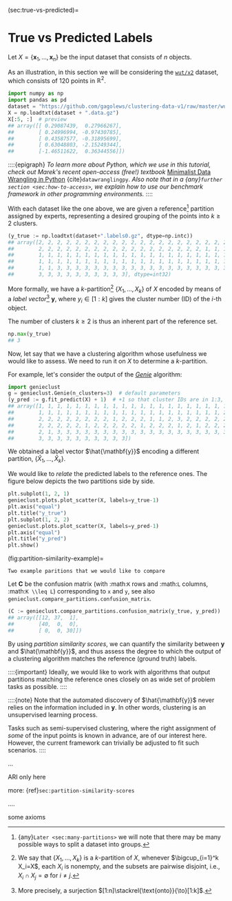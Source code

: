



(sec:true-vs-predicted)=
# True vs Predicted Labels

Let $X=\{\mathbf{x}_1, \dots, \mathbf{x}_n\}$ be the input dataset
that consists of $n$ objects.

As an illustration, in this section we will be considering
the [`wut/x2`](https://github.com/gagolews/clustering-data-v1) dataset,
which consists of 120 points in $\mathbb{R}^2$.




```python
import numpy as np
import pandas as pd
dataset = "https://github.com/gagolews/clustering-data-v1/raw/master/wut/x2"
X = np.loadtxt(dataset + ".data.gz")
X[:5, :]  # preview
## array([[ 0.29087439,  0.27966267],
##        [ 0.24996994, -0.97430785],
##        [ 0.43587577, -0.31895699],
##        [ 0.63048803, -2.15249344],
##        [-1.46511622,  0.36344556]])
```

::::{epigraph}
*To learn more about Python, which we use in this tutorial,
check out Marek's recent open-access (free!) textbook*
[Minimalist Data Wrangling in Python](https://datawranglingpy.gagolewski.com/)
{cite}`datawranglingpy`.
*Also note that in a {any}`further section <sec:how-to-access>`,
we explain how to use our benchmark framework in other programming
environments.*
::::


With each dataset like the one above,
we are given a reference[^footmanyreference]
partition assigned by experts, representing
a desired grouping of the points into $k \ge 2$ clusters.

[^footmanyreference]: {any}`Later <sec:many-partitions>` we will note
    that there may be many possible ways to split a dataset into groups.





```python
(y_true := np.loadtxt(dataset+".labels0.gz", dtype=np.intc))
## array([2, 2, 2, 2, 2, 2, 2, 2, 2, 2, 2, 2, 2, 2, 2, 2, 2, 2, 2, 2, 2, 2,
##        2, 2, 2, 2, 2, 2, 2, 2, 2, 2, 2, 2, 2, 2, 2, 2, 2, 2, 1, 1, 1, 1,
##        1, 1, 1, 1, 1, 1, 1, 1, 1, 1, 1, 1, 1, 1, 1, 1, 1, 1, 1, 1, 1, 1,
##        1, 1, 1, 1, 1, 1, 1, 1, 1, 1, 1, 1, 1, 1, 1, 1, 1, 1, 1, 1, 1, 1,
##        1, 1, 3, 3, 3, 3, 3, 3, 3, 3, 3, 3, 3, 3, 3, 3, 3, 3, 3, 3, 3, 3,
##        3, 3, 3, 3, 3, 3, 3, 3, 3, 3], dtype=int32)
```


More formally, we have a
$k$-partition[^footpart] $\{X_1,\dots,X_k\}$ of $X$
encoded by means of a *label vector*[^footsurj] $\mathbf{y}$, where
$y_i\in[1:k]$ gives the cluster number (ID) of the $i$-th object.


[^footpart]: We say that $\{X_1,\dots,X_k\}$ is a $k$-partition of $X$,
    whenever $\bigcup_{i=1}^k X_i=X$, each $X_i$ is nonempty,
    and the subsets are pairwise disjoint, i.e., $X_i\cap X_j=\emptyset$
    for $i\neq j$.

[^footsurj]: More precisely, a surjection $[1:n]\stackrel{\text{onto}}{\to}[1:k]$.


The number of clusters $k\ge 2$ is thus an inherent part of the
reference set.



```python
np.max(y_true)
## 3
```



Now, let say that we have a clustering algorithm whose usefulness we would
like to assess. We need to run it on $X$ to determine a $k$-partition.

For example, let's consider the output of the
[*Genie*](https://genieclust.gagolewski.com) algorithm:



```python
import genieclust
g = genieclust.Genie(n_clusters=3)  # default parameters
(y_pred := g.fit_predict(X) + 1)  # +1 so that cluster IDs are in 1:3, not 0:2
## array([1, 1, 1, 1, 1, 1, 1, 1, 1, 1, 1, 1, 1, 1, 1, 1, 1, 1, 1, 1, 1, 1,
##        1, 1, 1, 1, 1, 1, 1, 1, 1, 1, 1, 1, 1, 1, 1, 1, 1, 1, 1, 1, 2, 1,
##        2, 2, 2, 2, 2, 2, 2, 2, 1, 2, 2, 2, 1, 1, 2, 3, 2, 2, 2, 2, 2, 1,
##        2, 2, 2, 2, 2, 1, 2, 2, 2, 2, 2, 1, 2, 2, 2, 1, 2, 1, 2, 2, 2, 2,
##        2, 1, 3, 3, 3, 3, 3, 3, 3, 3, 3, 3, 3, 3, 3, 3, 3, 3, 3, 3, 3, 3,
##        3, 3, 3, 3, 3, 3, 3, 3, 3, 3])
```

We obtained a label vector $\hat{\mathbf{y}}$
encoding a different partition, $\{\hat{X}_1,\dots,\hat{X}_k\}$.

We would like to *relate* the predicted labels to the reference ones.
The figure below depicts the two partitions side by side.




```python
plt.subplot(1, 2, 1)
genieclust.plots.plot_scatter(X, labels=y_true-1)
plt.axis("equal")
plt.title("y_true")
plt.subplot(1, 2, 2)
genieclust.plots.plot_scatter(X, labels=y_pred-1)
plt.axis("equal")
plt.title("y_pred")
plt.show()
```

(fig:partition-similarity-example)=
```{figure} true-vs-predicted-figures/partition-similarity-example-1.*
Two example paritions that we would like to compare
```




Let $\mathbf{C}$ be the
confusion matrix (with :math:`K` rows and :math:`L` columns, :math:`K \\leq L`)
corresponding to `x` and `y`, see also
`genieclust.compare_partitions.confusion_matrix`.




```python
(C := genieclust.compare_partitions.confusion_matrix(y_true, y_pred))
## array([[12, 37,  1],
##        [40,  0,  0],
##        [ 0,  0, 30]])
```

By using *partition similarity scores*,
we can quantify the similarity between $\mathbf{y}$ and $\hat{\mathbf{y}}$,
and thus assess the degree to which the output of a clustering algorithm
matches the reference (ground truth) labels.


::::{important}
Ideally, we would like to work with algorithms that output partitions
matching the reference ones closely on as wide set of problem tasks as possible.
::::



::::{note}
Note that the automated discovery of $\hat{\mathbf{y}}$
never relies on the information included in $\mathbf{y}$.
In other words, clustering is an unsupervised learning process.

Tasks such as semi-supervised clustering, where the right assignment of
*some* of the input points is known in advance, are of our interest here.
However, the current framework can trivially be adjusted to fit such scenarios.
::::


...


ARI only here

more: {ref}`sec:partition-similarity-scores`


....

some axioms


